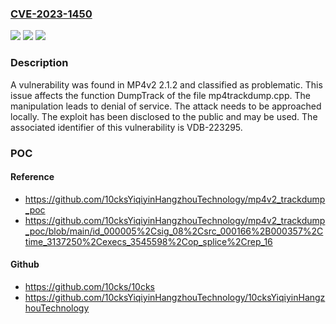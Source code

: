 ### [CVE-2023-1450](https://cve.mitre.org/cgi-bin/cvename.cgi?name=CVE-2023-1450)
![](https://img.shields.io/static/v1?label=Product&message=MP4v2&color=blue)
![](https://img.shields.io/static/v1?label=Version&message=%3D%202.1.2%20&color=brighgreen)
![](https://img.shields.io/static/v1?label=Vulnerability&message=CWE-404%20Denial%20of%20Service&color=brighgreen)

### Description

A vulnerability was found in MP4v2 2.1.2 and classified as problematic. This issue affects the function DumpTrack of the file mp4trackdump.cpp. The manipulation leads to denial of service. The attack needs to be approached locally. The exploit has been disclosed to the public and may be used. The associated identifier of this vulnerability is VDB-223295.

### POC

#### Reference
- https://github.com/10cksYiqiyinHangzhouTechnology/mp4v2_trackdump_poc
- https://github.com/10cksYiqiyinHangzhouTechnology/mp4v2_trackdump_poc/blob/main/id_000005%2Csig_08%2Csrc_000166%2B000357%2Ctime_3137250%2Cexecs_3545598%2Cop_splice%2Crep_16

#### Github
- https://github.com/10cks/10cks
- https://github.com/10cksYiqiyinHangzhouTechnology/10cksYiqiyinHangzhouTechnology

